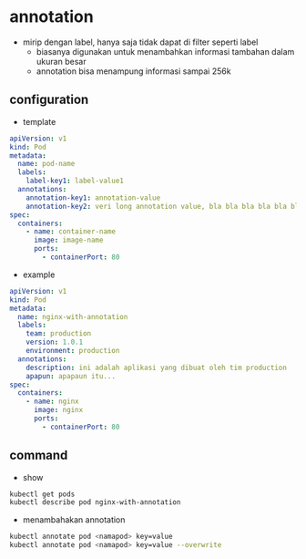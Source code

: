 # annotation
- mirip dengan label, hanya saja tidak dapat di filter seperti label
    - biasanya digunakan untuk menambahkan informasi tambahan dalam ukuran besar
    - annotation bisa menampung informasi sampai 256k

## configuration
- template
```yaml
apiVersion: v1
kind: Pod
metadata:
  name: pod-name
  labels:
    label-key1: label-value1
  annotations:
    annotation-key1: annotation-value
    annotation-key2: veri long annotation value, bla bla bla bla bla bla
spec:
  containers:
    - name: container-name
      image: image-name
      ports:
        - containerPort: 80
```

- example
```yaml
apiVersion: v1
kind: Pod
metadata:
  name: nginx-with-annotation
  labels:
    team: production
    version: 1.0.1
    environment: production
  annotations:
    description: ini adalah aplikasi yang dibuat oleh tim production
    apapun: apapaun itu...
spec:
  containers:
    - name: nginx
      image: nginx
      ports:
        - containerPort: 80
```

## command
- show
```sh
kubectl get pods
kubectl describe pod nginx-with-annotation
```

- menambahakan annotation
```sh
kubectl annotate pod <namapod> key=value
kubectl annotate pod <namapod> key=value --overwrite
```